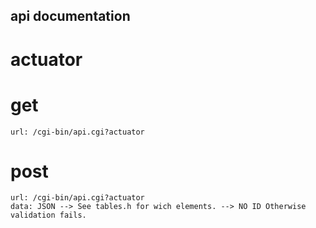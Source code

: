 ## api documentation

# actuator
  # get
    url: /cgi-bin/api.cgi?actuator

  # post
    url: /cgi-bin/api.cgi?actuator
    data: JSON --> See tables.h for wich elements. --> NO ID Otherwise validation fails.